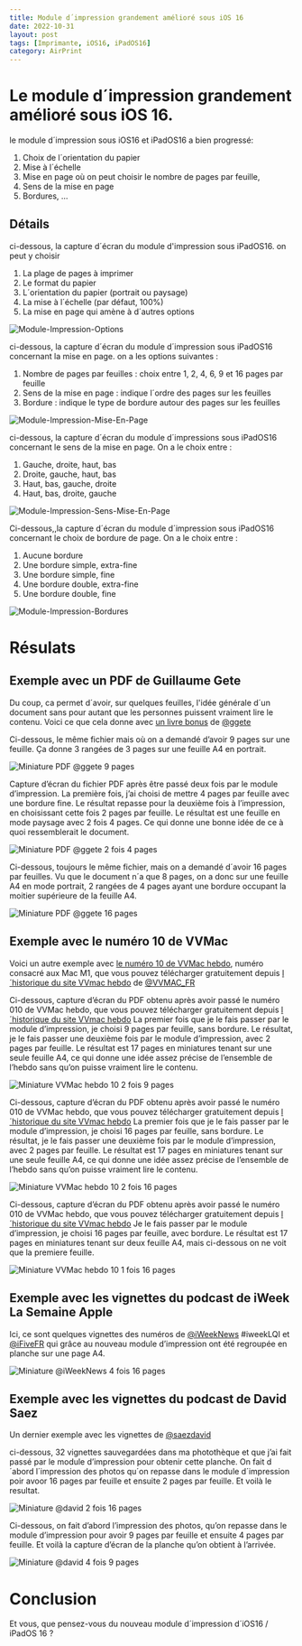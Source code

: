 ```yaml
---
title: Module d´impression grandement amélioré sous iOS 16
date: 2022-10-31
layout: post
tags: [Imprimante, iOS16, iPadOS16]
category: AirPrint
---
```

# Le module d´impression grandement amélioré sous iOS 16.

le module d´impression sous iOS16 et iPadOS16 a bien progressé: 

1. Choix de l´orientation du papier
2. Mise à l´échelle
3. Mise en page où on peut choisir le nombre de pages par feuille,
4. Sens de la mise en page
5. Bordures, …

## Détails 
ci-dessous, la capture d´écran du module d'impression sous iPadOS16.
on peut y choisir
1. La plage de pages à imprimer
2. Le format du papier
3. L´orientation du papier (portrait ou paysage)
4. La mise à l´échelle (par défaut, 100%)
5. La mise en page qui amène à d´autres options

![Module-Impression-Options]

ci-dessous, la capture d´écran du module d´impression sous iPadOS16 concernant la mise en page.
on a les options suivantes :
1. Nombre de pages par feuilles : choix entre 1, 2, 4, 6, 9 et 16 pages par feuille
2. Sens de la mise en page : indique l´ordre des pages sur les feuilles
3. Bordure : indique le type de bordure autour des pages sur les feuilles

![Module-Impression-Mise-En-Page]

ci-dessous, la capture d´écran du module d´impressions sous iPadOS16 concernant le sens de la mise en page.
On a le choix entre :
1. Gauche, droite, haut, bas
2. Droite, gauche, haut, bas
3. Haut, bas, gauche, droite
4. Haut, bas, droite, gauche

![Module-Impression-Sens-Mise-En-Page]

Ci-dessous,,la capture d´écran du module d´impression sous iPadOS16 concernant le choix de bordure de page.
On a le choix entre :
1. Aucune bordure
2. Une bordure simple, extra-fine
3. Une bordure simple, fine
4. Une bordure double, extra-fine
5. Une bordure double, fine

![Module-Impression-Bordures]

# Résulats 

## Exemple avec un PDF de Guillaume Gete
Du coup, ca permet d´avoir, sur quelques feuilles, l'idée générale d´un document sans pour autant que les personnes puissent vraiment lire le contenu.
Voici ce que cela donne avec [un livre bonus] de [@ggete]

Ci-dessous, le même fichier mais où on a demandé d’avoir 9 pages sur une feuille.
Ça donne 3 rangées de 3 pages sur une feuille A4 en portrait.

![Miniature PDF @ggete 9 pages]

Capture d’écran du fichier PDF après être passé deux fois par le module d’impression.
La première fois, j’ai choisi de mettre 4 pages par feuille avec une bordure fine.
Le résultat repasse pour la deuxième fois à l’impression, en choisissant cette fois 2 pages par feuille.
Le résultat est une feuille en mode paysage avec 2 fois 4 pages.
Ce qui donne une bonne idée de ce à quoi ressemblerait le document.

![Miniature PDF @ggete 2 fois 4 pages]

Ci-dessous, toujours le même fichier, mais on a demandé d´avoir 16 pages par feuilles.
Vu que le document n´a que 8 pages, on a donc sur une feuille A4 en mode portrait, 2 rangées de 4 pages ayant une bordure occupant la moitier supérieure de la feuille A4.

![Miniature PDF @ggete 16 pages]

## Exemple avec le numéro 10 de VVMac

Voici un autre exemple avec [le numéro 10 de VVMac hebdo], numéro consacré aux Mac M1, que vous pouvez télécharger gratuitement depuis [l´historique du site VVmac hebdo] de [@VVMAC_FR]

Ci-dessous, capture d’écran du PDF obtenu après avoir passé le numéro 010 de VVMac hebdo, que vous pouvez télécharger gratuitement depuis 
[l´historique du site VVmac hebdo]
La premier fois que je le fais passer par le module d’impression, je choisi 9 pages par feuille, sans bordure.
Le résultat, je le fais passer une deuxième fois par le module d’impression, avec 2 pages par feuille.
Le résultat est 17 pages en miniatures tenant sur une seule feuille A4, ce qui donne une idée assez précise de l’ensemble de l’hebdo sans qu’on puisse vraiment lire le contenu.

![Miniature VVMac hebdo 10 2 fois 9 pages]

Ci-dessous, capture d’écran du PDF obtenu après avoir passé le numéro 010 de VVMac hebdo, que vous pouvez télécharger gratuitement depuis [l´historique du site VVmac hebdo]
La premier fois que je le fais passer par le module d’impression, je choisi 16 pages par feuille, sans bordure.
Le résultat, je le fais passer une deuxième fois par le module d’impression, avec 2 pages par feuille.
Le résultat est 17 pages en miniatures tenant sur une seule feuille A4, ce qui donne une idée assez précise de l’ensemble de l’hebdo sans qu’on puisse vraiment lire le contenu.

![Miniature VVMac hebdo 10 2 fois 16 pages]

Ci-dessous, capture d’écran du PDF obtenu après avoir passé le numéro 010 de VVMac hebdo, que vous pouvez télécharger gratuitement depuis [l´historique du site VVmac hebdo]
Je le fais passer par le module d’impression, je choisi 16 pages par feuille, avec bordure.
Le résultat est 17 pages en miniatures tenant sur deux feuille A4, mais ci-dessous on ne voit que la premiere feuille.

![Miniature VVMac hebdo 10 1 fois 16 pages]


## Exemple avec les vignettes du podcast de iWeek La Semaine Apple

Ici, ce sont quelques vignettes des numéros de [@iWeekNews] #iweekLQI et [@iFiveFR] qui grâce au nouveau module d’impression ont été regroupée en planche sur une page A4.

![Miniature @iWeekNews 4 fois 16 pages]

## Exemple avec les vignettes du podcast de David Saez
Un dernier exemple avec les vignettes de [@saezdavid]

ci-dessous, 32 vignettes sauvegardées dans ma photothèque et que j’ai fait passé par le module d’impression pour obtenir cette planche.
On fait d´abord l´impression des photos qu´on repasse dans le module d´impression poir avoor 16 pages par feuille et ensuite 2 pages par feuille. Et voilà le resultat.

![Miniature @david 2 fois 16 pages]

Ci-dessous, on fait d’abord l’impression des photos, qu’on repasse dans le module d’impression pour avoir 9 pages par feuille et ensuite 4 pages par feuille.
Et voilà la capture d’écran de la planche qu’on obtient à l’arrivée.

![Miniature @david 4 fois 9 pages]


# Conclusion
Et vous, que pensez-vous du nouveau module d´impression d´iOS16 / iPadOS 16 ?

[Module-Impression-Options]: /img/posts/2022/10/31/Module-Impression-iOS16/Options-Impression.jpeg "capture d´écran du module d´impression sous iOS16 où l´on voit les différentes options d´impression qui s´offrent à nous"

[Module-Impression-Bordures]: /img/posts/2022/10/31/Module-Impression-iOS16/Bordures-Impression.jpeg "capture d´écran du module d´impression sous iOS16 où l´on voit les différents options de bordures de page qui s´offrent à nous"

[Module-Impression-Mise-En-Page]: /img/posts/2022/10/31/Module-Impression-iOS16/Mise-En-Page-Impression.jpeg "capture d´écran du module d´impression sous iOS16 où l´on voit les différentes options de mise en page qui s´offrent à nous"

[Module-Impression-Sens-Mise-En-Page]: /img/posts/2022/10/31/Module-Impression-iOS16/Sens-Mise-En-Page-Impression.jpeg "capture d´écran du module d´impression sous iOS16 où l´on voit les différentes options de sens de mise en page qui s´offrent à nous"

[un livre bonus]: https://blog.gete.net/2019/02/07/livre-bonus-macos-70-astuces-en-stock-option/ "LIVRE BONUS : MACOS, 70 ASTUCES EN STOCK… OPTION, de Guillaume Gete"
[l´historique du site VVmac hebdo]: https://www.vvmac.com/pages/historique.php "historique des numéros de VVMac hebdo"
[le numéro 10 de VVMac hebdo]: https://www.vvmac.com/pages/LL_NUMEROS/01028378427466324787/VVMac_hebdo_010.pdf "VVMac hebdo numéro 10, disponible gratuitement"

[Miniature PDF @ggete 16 pages]: /img/posts/2022/10/31/Module-Impression-iOS16/Miniatures-ggete-16-pages.jpeg "Miniature de l'impression où l'on voit 16 pages sur une feuille A4. Come le,document d´origine n´en contient que 8, elles sont toutes situées dans la partie supérieure de la feuille A4."
[Miniature PDF @ggete 9 pages]: /img/posts/2022/10/31/Module-Impression-iOS16/Miniature-ggete-9-pages.jpeg "Miniature de l'impression où l'on voit 9 pages sur une feuille A4"
[Miniature PDF @ggete 2 fois 4 pages]: /img/posts/2022/10/31/Module-Impression-iOS16/Miniature-ggete-2-fois-4-pages.jpeg "Miniature de l´impression où l´on voit les 8 pages du document regroupées par 4. Les 4 premières à gauche. Les 4 dernières à droite"

[Miniature VVMac hebdo 10 2 fois 9 pages]: /img/posts/2022/10/31/Module-Impression-iOS16/Miniature-VVMac-hebdo-2-fois-9-pages.jpeg "Miniature de l'impression du numéro 10 de VVmac hebdo, en 2 blocs de 9 pages"
[Miniature VVMac hebdo 10 2 fois 16 pages]: /img/posts/2022/10/31/Module-Impression-iOS16/Miniature-VVMac-hebdo-2-fois-16-pages.jpeg "Miniature de l'impression du numéro 10 de VVmac hebdo, en 2 blocs de 16 pages"
[Miniature VVMac hebdo 10 1 fois 16 pages]: /img/posts/2022/10/31/Module-Impression-iOS16/Miniature-VVMac-hebdo-1-fois-16-pages.jpeg "Miniature de l'impression du numéro 10 de VVmac hebdo, en 16 pages par feuille A4. On ne voit ici que la première feuille."

[Miniature @iWeekNews 4 fois 16 pages]: /img/posts/2022/10/31/Module-Impression-iOS16/Miniature-iWeek-4-fois-16-pages.jpeg "Miniatures de l'impression des vignettes de iWeek La Semaine Apple, et iWeek La Quotidienne Apple."

[Miniature @david 4 fois 9 pages]: /img/posts/2022/10/31/Module-Impression-iOS16/Miniature-David-4-fois-9-pages.jpeg "Miniature de l'impresssion des vignette de David Saez on l'on a au final 4 blocs de 9 pages sur une feuille A4."
[Miniature @david 2 fois 16 pages]: /img/posts/2022/10/31/Module-Impression-iOS16/Miniature-David-2-fois-16-pages.jpeg "Miniature de l'impresssion des vignette de David Saez on l'on a au final 2 blocs de 16 pages sur une feuille A4."

[@ggete]: https://twitter.com/ggete "Le compte Twitter de Guillaume Gete"
[@VVMAC_FR]: https://twitter.com/VVMAC_FR "Le compte Twitter de VVMac hebdo"
[@iWeekNews]: https://twitter.com/iWeekNews "Le compte Twitter de iWeek, la semaine Apple, et iWeek, la quotidienne iWeek"
[@iFiveFR]: https://twitter.com/iFiveFR "Le compte Twitter de iFive, ancien nom de la quotidienne iWeek"
[@saezdavid]: https://twitter.com/SaezDavid "Le compte Twitter de David Saez, podcasteur de « C'est Pour Ma Pomme »"
